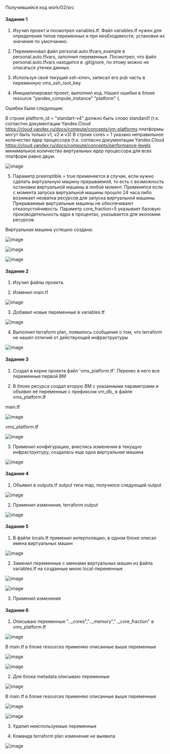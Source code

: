 Получившийся код work/02/src

#### Задание 1

1. Изучил проект и посмотрел variables.tf. Файл variables.tf нужен для определения типов переменных и при необходимости, установки их значения по умолчанию.

2. Переименовал файл personal.auto.tfvars_example в personal.auto.tfvars, заполнил переменные. Посмотрел, что файл personal.auto.tfvars находится в .gitignore, по этому можно не опасаться утечки данных.

3. Используя свой текущий ssh-ключ, записал его pub часть в переменную vms_ssh_root_key.

4. Инициализировал проект, выполнил код. Нашел ошибки в блоке resource "yandex_compute_instance" "platform" {.

Ошибки были следующие:

В строке platform_id = "standart-v4" должно быть слово standard1 (т.к. согластно документации Yandex.Cloud https://cloud.yandex.ru/docs/compute/concepts/vm-platforms платформы могут быть только v1, v2 и v3)
В строке cores = 1 указано неправильное количество ядер процессора (т.к. согласно документации Yandex.Cloud https://cloud.yandex.ru/docs/compute/concepts/performance-levels минимальное количество виртуальных ядер процессора для всех платформ равно двум.

![image](https://github.com/inyushov/devops-netology/assets/127683348/7a3dc00c-59c4-4009-b9ee-a4c16ec8440c)

5. Параметр preemptible = true применяется в случае, если нужно сделать виртуальную машину прерываемой, то есть с возможность остановки виртуальной машины в любой момент. Применятся если с момента запуска виртуальной машины прошло 24 часа либо возникает нехватка ресурсов для запуска виртуальной машины. Прерываемые виртуальные машины не обеспечивают отказоустойчивость.
Параметр core_fraction=5 указывает базовую производительность ядра в процентах, указывается для экономии ресурсов.

Виртуальная машина успешно создана:

![image](https://github.com/inyushov/devops-netology/assets/127683348/73b13246-81e4-4a24-99a7-d16c2afd60f6)

![image](https://github.com/inyushov/devops-netology/assets/127683348/cc88cdfa-f0ac-4528-9082-511f01c00e4e)

![image](https://github.com/inyushov/devops-netology/assets/127683348/0ba20cc6-df5a-412d-8089-318b3a0bddfe)

#### Задание 2

1. Изучил файлы проекта.

2. Изменил main.tf

![image](https://github.com/inyushov/devops-netology/assets/127683348/33a4ae5d-20fe-4a49-a345-5e3570bc31a4)

3. Добавил новые переменные в variables.tf

![image](https://github.com/inyushov/devops-netology/assets/127683348/12cc8162-fbdb-4db7-8c2c-51f3eae7204f)

4. Выполнил terraform plan, появилось сообщение о том, что terraform не нашел отличий от действующей инфраструктуры

![image](https://github.com/inyushov/devops-netology/assets/127683348/d0d89dcf-6100-46c4-8fe0-3f32da142171)

#### Задание 3

1. Создал в корне проекта файл 'vms_platform.tf'. Перенес в него все переменные первой ВМ
   
2. В блоке ресурса создал вторую ВМ с указанными параметрами и объявил её переменные с префиксом vm_db_ в файле vms_platform.tf

main.tf

![image](https://github.com/inyushov/devops-netology/assets/127683348/4e5898a4-94a1-467f-9126-b7a32a71336b)

vms_platform.tf

![image](https://github.com/inyushov/devops-netology/assets/127683348/bb47469a-faff-4917-88af-dea367d133b3)

3. Применил конфигурацию, внеслись изменения в текущую инфраструктуру, создалась еще одна виртуальная машина

![image](https://github.com/inyushov/devops-netology/assets/127683348/a5ce506f-115b-4251-8e60-9de7953e6180)

#### Задание 4

1. Объявил в outputs.tf output типа map, получился следующий output

![image](https://github.com/inyushov/devops-netology/assets/127683348/5cdc89ab-5b9c-40da-9d61-cb45dc2ea2f3)

2. Применил изменения, terraform output

![image](https://github.com/inyushov/devops-netology/assets/127683348/0d0035ca-3311-4944-9889-73fdbf010865)

#### Задание 5

1. В файле locals.tf применил интерполяцию, в одном блоке описал имена виртуальных машин

![image](https://github.com/inyushov/devops-netology/assets/127683348/91f9119b-5b24-47c7-a9a3-1d2715a51c0d)

2. Заменил переменные с именами виртуальных машин из файла variables.tf на созданные мною local-переменные

![image](https://github.com/inyushov/devops-netology/assets/127683348/22035f32-37b3-49fa-b165-bfbd57d1a946)

![image](https://github.com/inyushov/devops-netology/assets/127683348/5ffbb2ac-991a-4366-9404-5e08c9494c43)

3. Применил изменения

#### Задание 6

1. Описываю переменные ".._cores",".._memory",".._core_fraction" в vms_platform.tf

![image](https://github.com/inyushov/devops-netology/assets/127683348/e5ec2d49-f36c-42e4-a575-a362d83ed03f)

В main.tf в блоке resources применяю описанные выше переменные

![image](https://github.com/inyushov/devops-netology/assets/127683348/59b5b94c-08db-4dd4-ab25-5d0aea0c6a83)

![image](https://github.com/inyushov/devops-netology/assets/127683348/c4131db1-3038-4053-83c5-da9720893692)

2. Для блока metadata описываю переменные

![image](https://github.com/inyushov/devops-netology/assets/127683348/68009ae3-0517-4353-88e5-02d2ee730913)

В main.tf в блоке resources применяю описанные выше переменные

![image](https://github.com/inyushov/devops-netology/assets/127683348/518e1852-2489-46a5-b6f0-7bcf6095309d)

![image](https://github.com/inyushov/devops-netology/assets/127683348/04e854a3-ee07-4ca5-a37b-a2ebc81dc413)

3. Удалил неиспользуемые переменные

4. Команда terraform plan изменение не выявила

 ![image](https://github.com/inyushov/devops-netology/assets/127683348/c0ede124-e136-418f-a1b8-c5982a0108a2)






